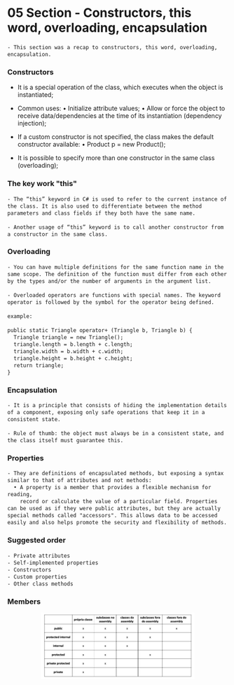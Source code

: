 # 05 Section - Constructors, this word, overloading, encapsulation

    - This section was a recap to constructors, this word, overloading, encapsulation.

### Constructors

- It is a special operation of the class, which executes when the object is instantiated;

- Common uses:
  • Initialize attribute values;
  • Allow or force the object to receive data/dependencies at the time of its instantiation (dependency injection);

- If a custom constructor is not specified, the class makes the default constructor available:
  • Product p = new Product();

- It is possible to specify more than one constructor in the same class (overloading);

### The key work "this"

    - The “this” keyword in C# is used to refer to the current instance of the class. It is also used to differentiate between the method parameters and class fields if they both have the same name.

    - Another usage of “this” keyword is to call another constructor from a constructor in the same class.

### Overloading

    - You can have multiple definitions for the same function name in the same scope. The definition of the function must differ from each other by the types and/or the number of arguments in the argument list.

    - Overloaded operators are functions with special names. The keyword operator is followed by the symbol for the operator being defined.

    example:

    public static Triangle operator+ (Triangle b, Triangle b) {
      Triangle triangle = new Triangle();
      triangle.length = b.length + c.length;
      triangle.width = b.width + c.width;
      triangle.height = b.height + c.height;
      return triangle;
    }

### Encapsulation

    - It is a principle that consists of hiding the implementation details of a component, exposing only safe operations that keep it in a consistent state.

    - Rule of thumb: the object must always be in a consistent state, and the class itself must guarantee this.

### Properties

    - They are definitions of encapsulated methods, but exposing a syntax similar to that of attributes and not methods:
      • A property is a member that provides a flexible mechanism for reading,
        record or calculate the value of a particular field. Properties can be used as if they were public attributes, but they are actually special methods called "accessors". This allows data to be accessed easily and also helps promote the security and flexibility of methods.

### Suggested order

    - Private attributes
    - Self-implemented properties
    - Constructors
    - Custom properties
    - Other class methods

### Members

<p align="center">
  <img src="./screenshots/members.png" width="350" title="Console">
</p>
